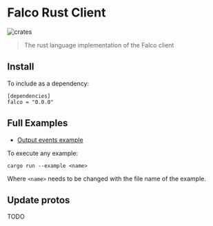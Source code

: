 # Falco Rust Client

![crates](https://img.shields.io/badge/crates.io-v0.0.0-orange.svg?longCache=true)
> The rust language implementation of the Falco client

## Install

To include as a dependency:

```
[dependencies]
falco = "0.0.0"
```

## Full Examples

- [Output events example](examples/outputs.rs)

To execute any example:

```
cargo run --example <name> 
```
Where `<name>` needs to be changed with the file name of the example.

## Update protos

TODO
